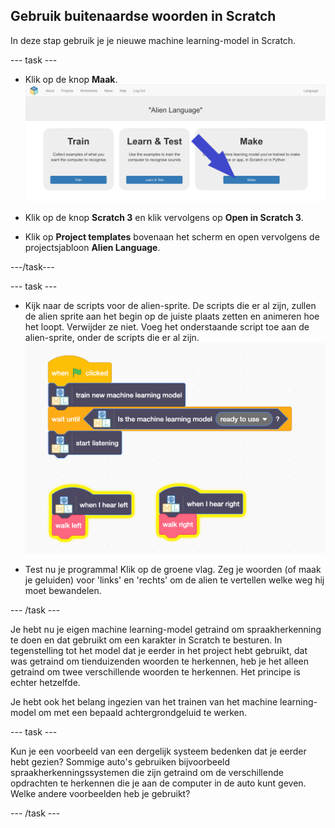 ## Gebruik buitenaardse woorden in Scratch
In deze stap gebruik je je nieuwe machine learning-model in Scratch.

--- task ---

+ Klik op de knop **Maak**. ![Pijl wijzend naar de knop Maak](images/make-annotated.png)

+ Klik op de knop **Scratch 3** en klik vervolgens op **Open in Scratch 3**.

+ Klik op **Project templates** bovenaan het scherm en open vervolgens de projectsjabloon **Alien Language**.

---/task---

--- task ---

+ Kijk naar de scripts voor de alien-sprite. De scripts die er al zijn, zullen de alien sprite aan het begin op de juiste plaats zetten en animeren hoe het loopt. Verwijder ze niet. Voeg het onderstaande script toe aan de alien-sprite, onder de scripts die er al zijn. ![Nieuwe scripts om toe te voegen inclusief nieuwe knoppen om je machine learning-model te gebruiken](images/add-new-blocks.png)

+ Test nu je programma! Klik op de groene vlag. Zeg je woorden (of maak je geluiden) voor 'links' en 'rechts' om de alien te vertellen welke weg hij moet bewandelen.

--- /task ---

Je hebt nu je eigen machine learning-model getraind om spraakherkenning te doen en dat gebruikt om een karakter in Scratch te besturen. In tegenstelling tot het model dat je eerder in het project hebt gebruikt, dat was getraind om tienduizenden woorden te herkennen, heb je het alleen getraind om twee verschillende woorden te herkennen. Het principe is echter hetzelfde.

Je hebt ook het belang ingezien van het trainen van het machine learning-model om met een bepaald achtergrondgeluid te werken.

--- task ---

Kun je een voorbeeld van een dergelijk systeem bedenken dat je eerder hebt gezien? Sommige auto's gebruiken bijvoorbeeld spraakherkenningssystemen die zijn getraind om de verschillende opdrachten te herkennen die je aan de computer in de auto kunt geven. Welke andere voorbeelden heb je gebruikt?

--- /task ---
